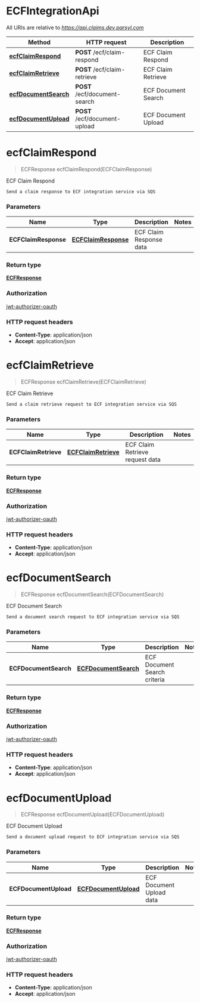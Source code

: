 # ECFIntegrationApi

All URIs are relative to *https://api.claims.dev.parsyl.com*

| Method | HTTP request | Description |
|------------- | ------------- | -------------|
| [**ecfClaimRespond**](ECFIntegrationApi.md#ecfClaimRespond) | **POST** /ecf/claim-respond | ECF Claim Respond |
| [**ecfClaimRetrieve**](ECFIntegrationApi.md#ecfClaimRetrieve) | **POST** /ecf/claim-retrieve | ECF Claim Retrieve |
| [**ecfDocumentSearch**](ECFIntegrationApi.md#ecfDocumentSearch) | **POST** /ecf/document-search | ECF Document Search |
| [**ecfDocumentUpload**](ECFIntegrationApi.md#ecfDocumentUpload) | **POST** /ecf/document-upload | ECF Document Upload |


<a name="ecfClaimRespond"></a>
# **ecfClaimRespond**
> ECFResponse ecfClaimRespond(ECFClaimResponse)

ECF Claim Respond

    Send a claim response to ECF integration service via SQS

### Parameters

|Name | Type | Description  | Notes |
|------------- | ------------- | ------------- | -------------|
| **ECFClaimResponse** | [**ECFClaimResponse**](../Models/ECFClaimResponse.md)| ECF Claim Response data | |

### Return type

[**ECFResponse**](../Models/ECFResponse.md)

### Authorization

[jwt-authorizer-oauth](../README.md#jwt-authorizer-oauth)

### HTTP request headers

- **Content-Type**: application/json
- **Accept**: application/json

<a name="ecfClaimRetrieve"></a>
# **ecfClaimRetrieve**
> ECFResponse ecfClaimRetrieve(ECFClaimRetrieve)

ECF Claim Retrieve

    Send a claim retrieve request to ECF integration service via SQS

### Parameters

|Name | Type | Description  | Notes |
|------------- | ------------- | ------------- | -------------|
| **ECFClaimRetrieve** | [**ECFClaimRetrieve**](../Models/ECFClaimRetrieve.md)| ECF Claim Retrieve request data | |

### Return type

[**ECFResponse**](../Models/ECFResponse.md)

### Authorization

[jwt-authorizer-oauth](../README.md#jwt-authorizer-oauth)

### HTTP request headers

- **Content-Type**: application/json
- **Accept**: application/json

<a name="ecfDocumentSearch"></a>
# **ecfDocumentSearch**
> ECFResponse ecfDocumentSearch(ECFDocumentSearch)

ECF Document Search

    Send a document search request to ECF integration service via SQS

### Parameters

|Name | Type | Description  | Notes |
|------------- | ------------- | ------------- | -------------|
| **ECFDocumentSearch** | [**ECFDocumentSearch**](../Models/ECFDocumentSearch.md)| ECF Document Search criteria | |

### Return type

[**ECFResponse**](../Models/ECFResponse.md)

### Authorization

[jwt-authorizer-oauth](../README.md#jwt-authorizer-oauth)

### HTTP request headers

- **Content-Type**: application/json
- **Accept**: application/json

<a name="ecfDocumentUpload"></a>
# **ecfDocumentUpload**
> ECFResponse ecfDocumentUpload(ECFDocumentUpload)

ECF Document Upload

    Send a document upload request to ECF integration service via SQS

### Parameters

|Name | Type | Description  | Notes |
|------------- | ------------- | ------------- | -------------|
| **ECFDocumentUpload** | [**ECFDocumentUpload**](../Models/ECFDocumentUpload.md)| ECF Document Upload data | |

### Return type

[**ECFResponse**](../Models/ECFResponse.md)

### Authorization

[jwt-authorizer-oauth](../README.md#jwt-authorizer-oauth)

### HTTP request headers

- **Content-Type**: application/json
- **Accept**: application/json

